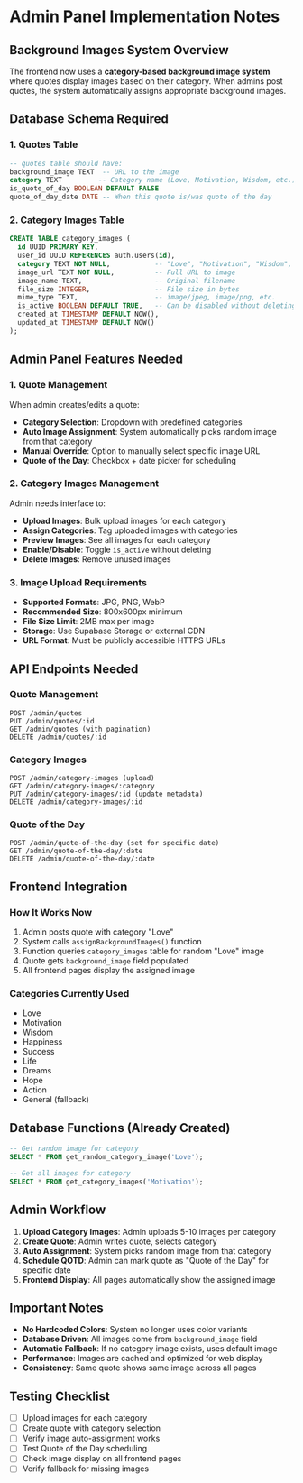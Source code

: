 # Admin Panel Implementation Notes

## Background Images System Overview

The frontend now uses a **category-based background image system** where quotes display images based on their category. When admins post quotes, the system automatically assigns appropriate background images.

## Database Schema Required

### 1. Quotes Table
```sql
-- quotes table should have:
background_image TEXT  -- URL to the image
category TEXT         -- Category name (Love, Motivation, Wisdom, etc.)
is_quote_of_day BOOLEAN DEFAULT FALSE
quote_of_day_date DATE -- When this quote is/was quote of the day
```

### 2. Category Images Table
```sql
CREATE TABLE category_images (
  id UUID PRIMARY KEY,
  user_id UUID REFERENCES auth.users(id),
  category TEXT NOT NULL,           -- "Love", "Motivation", "Wisdom", etc.
  image_url TEXT NOT NULL,          -- Full URL to image
  image_name TEXT,                  -- Original filename
  file_size INTEGER,                -- File size in bytes
  mime_type TEXT,                   -- image/jpeg, image/png, etc.
  is_active BOOLEAN DEFAULT TRUE,   -- Can be disabled without deleting
  created_at TIMESTAMP DEFAULT NOW(),
  updated_at TIMESTAMP DEFAULT NOW()
);
```

## Admin Panel Features Needed

### 1. Quote Management
When admin creates/edits a quote:
- **Category Selection**: Dropdown with predefined categories
- **Auto Image Assignment**: System automatically picks random image from that category
- **Manual Override**: Option to manually select specific image URL
- **Quote of the Day**: Checkbox + date picker for scheduling

### 2. Category Images Management
Admin needs interface to:
- **Upload Images**: Bulk upload images for each category
- **Assign Categories**: Tag uploaded images with categories
- **Preview Images**: See all images for each category
- **Enable/Disable**: Toggle `is_active` without deleting
- **Delete Images**: Remove unused images

### 3. Image Upload Requirements
- **Supported Formats**: JPG, PNG, WebP
- **Recommended Size**: 800x600px minimum
- **File Size Limit**: 2MB max per image
- **Storage**: Use Supabase Storage or external CDN
- **URL Format**: Must be publicly accessible HTTPS URLs

## API Endpoints Needed

### Quote Management
```
POST /admin/quotes
PUT /admin/quotes/:id
GET /admin/quotes (with pagination)
DELETE /admin/quotes/:id
```

### Category Images
```
POST /admin/category-images (upload)
GET /admin/category-images/:category
PUT /admin/category-images/:id (update metadata)
DELETE /admin/category-images/:id
```

### Quote of the Day
```
POST /admin/quote-of-the-day (set for specific date)
GET /admin/quote-of-the-day/:date
DELETE /admin/quote-of-the-day/:date
```

## Frontend Integration

### How It Works Now
1. Admin posts quote with category "Love"
2. System calls `assignBackgroundImages()` function
3. Function queries `category_images` table for random "Love" image
4. Quote gets `background_image` field populated
5. All frontend pages display the assigned image

### Categories Currently Used
- Love
- Motivation  
- Wisdom
- Happiness
- Success
- Life
- Dreams
- Hope
- Action
- General (fallback)

## Database Functions (Already Created)
```sql
-- Get random image for category
SELECT * FROM get_random_category_image('Love');

-- Get all images for category  
SELECT * FROM get_category_images('Motivation');
```

## Admin Workflow
1. **Upload Category Images**: Admin uploads 5-10 images per category
2. **Create Quote**: Admin writes quote, selects category
3. **Auto Assignment**: System picks random image from that category
4. **Schedule QOTD**: Admin can mark quote as "Quote of the Day" for specific date
5. **Frontend Display**: All pages automatically show the assigned image

## Important Notes
- **No Hardcoded Colors**: System no longer uses color variants
- **Database Driven**: All images come from `background_image` field
- **Automatic Fallback**: If no category image exists, uses default image
- **Performance**: Images are cached and optimized for web display
- **Consistency**: Same quote shows same image across all pages

## Testing Checklist
- [ ] Upload images for each category
- [ ] Create quote with category selection
- [ ] Verify image auto-assignment works
- [ ] Test Quote of the Day scheduling
- [ ] Check image display on all frontend pages
- [ ] Verify fallback for missing images